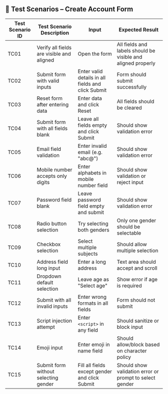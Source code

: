## 🧪 Test Scenarios – Create Account Form

| **Test Scenario ID** | **Test Scenario Description**       | **Input**                             | **Expected Result**                                |
|----------------------|-------------------------------------|-------------------------------------------------|----------------------------------------------------|
| TC01 | Verify all fields are visible and aligned   | Open the form                                  | All fields and labels should be visible and aligned properly |
| TC02 | Submit form with valid inputs               | Enter valid details in all fields and click Submit | Form should submit successfully                   |
| TC03 | Reset form after entering data              | Enter data and click Reset                      | All fields should be cleared                       |
| TC04 | Submit form with all fields blank           | Leave all fields empty and click Submit         | Should show validation error                       |
| TC05 | Email field validation                      | Enter invalid email (e.g. "abc@")               | Should show validation error                       |
| TC06 | Mobile number accepts only digits           | Enter alphabets in mobile number field          | Should show validation or reject input             |
| TC07 | Password field blank                        | Leave password field empty and submit           | Should show validation error                       |
| TC08 | Radio button selection                      | Try selecting both genders                      | Only one gender should be selectable               |
| TC09 | Checkbox selection                          | Select multiple subjects                        | Should allow multiple selection                    |
| TC10 | Address field long input                    | Enter a long address                            | Text area should accept and scroll                 |
| TC11 | Dropdown default selection                  | Leave age as "Select age"                       | Show error if age is required                      |
| TC12 | Submit with all invalid inputs              | Enter wrong formats in all fields               | Form should not submit                             |
| TC13 | Script injection attempt                    | Enter `<script>` in any field                   | Should sanitize or block input                     |
| TC14 | Emoji input                                 | Enter emoji in name field                       | Should allow/block based on character policy       |
| TC15 | Submit form without selecting gender        | Fill all fields except gender and click Submit  | Should show validation error or prompt to select gender |
